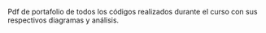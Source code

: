 Pdf de portafolio de todos los códigos realizados durante el curso con sus respectivos diagramas y análisis.
